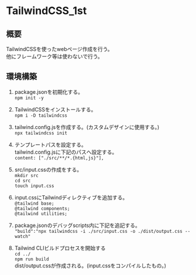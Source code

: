 # TailwindCSS_1st
## 概要
TailwindCSSを使ったwebページ作成を行う。<br>
他にフレームワーク等は使わないで行う。<br>

## 環境構築
1. package.jsonを初期化する。<br>
`npm init -y`<br>

2. TailwindCSSをインストールする。<br>
`npm i -D tailwindcss`<br>

3. tailwind.config.jsを作成する。(カスタムデザインに使用する。)<br>
`npx tailwindcss init`<br>

4. テンプレートパスを設定する。<br>
tailwind.config.jsに下記のパスへ設定する。<br>
`content: ["./src/**/*.{html,js}"],`<br>

5. src/input.cssの作成をする。<br>
`mkdir src`<br>
`cd src`<br>
`touch input.css`<br>

6. input.cssにTailwindディレクティブを追加する。<br>
`@tailwind base;`<br>
`@tailwind components;`<br>
`@tailwind utilities;`<br>

7. package.jsonのデバッグscripts内に下記を追記する。<br>
`"build":"npx tailwindcss -i ./src/input.css -o ./dist/output.css --watch"`<br>

8. Tailwind CLIビルドプロセスを開始する<br>
`cd ../`<br>
`npm run build`<br>
dist/output.cssが作成される。(input.cssをコンパイルしたもの。)<br>
